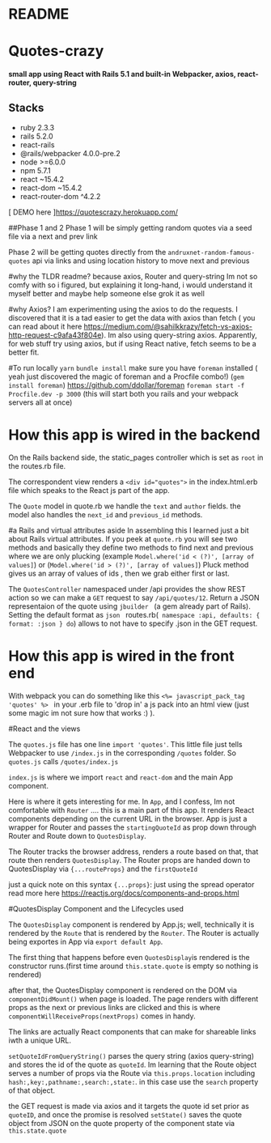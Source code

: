 # README

# Quotes-crazy

#### small app using React with Rails 5.1 and built-in Webpacker, axios, react-router, query-string

## Stacks

- ruby 2.3.3
- rails 5.2.0
- react-rails
- @rails/webpacker 4.0.0-pre.2
- node >=6.0.0
- npm 5.7.1
- react ~15.4.2
- react-dom ~15.4.2
- react-router-dom ^4.2.2

[ DEMO here ]https://quotescrazy.herokuapp.com/

##Phase 1 and 2
Phase 1 will be simply getting random quotes via a seed file via a next and prev link

Phase 2 will be getting quotes directly from the `andruxnet-random-famous-quotes` api via links and using location history to move next and previous

#why the TLDR readme?
because axios, Router and query-string Im not so comfy with so i figured, but explaining it long-hand, i would understand it myself better and maybe help someone else grok it as well

#why Axios?
I am experimenting using the axios  to do the requests. I discovered that it is a tad easier to get the data with axios than fetch ( you can read about it here https://medium.com/@sahilkkrazy/fetch-vs-axios-http-request-c9afa43f804e). Im also using query-string axios. Apparently, for web stuff try using axios, but if using React native, fetch seems to be a better fit.

#To run locally
`yarn`
`bundle install`
make sure you have `foreman` installed
( yeah just discovered the magic of foreman and a Procfile combo!)
(`gem install foreman`) https://github.com/ddollar/foreman
`foreman start -f Procfile.dev -p 3000`
(this will start both you rails and your webpack servers all at once)

# How this app is wired in the backend
On the Rails backend side, the static_pages controller which is set as `root` in the routes.rb file.

The correspondent view renders a `<div id="quotes">` in the index.html.erb file which speaks to the React js part of the app.

The `Quote` model in quote.rb we handle the `text` and `author` fields. the model also handles the `next_id` and `previous_id` methods.

#a Rails and virtual attributes aside
In assembling this I learned just a bit about Rails virtual attributes. If you peek at `quote.rb` you will see two
methods and basically they define two methods to find next and previous where we are only plucking  (example `Model.where('id < (?)', [array of values]`) or (`Model.where('id > (?)', [array of values]`)
Pluck method gives us an array of values of ids , then we grab either first or last.


The `QuotesController` namespaced under /api provides the show REST action so we can make a `GET` request to say `/api/quotes/12`. Return a JSON representaion of the quote using `jbuilder ` (a gem already part of Rails). Setting the default format as `json ` routes.rb(`  namespace :api, defaults: { format: :json } do
`) allows to not have to specify .json in the GET request.

# How this app is wired in the front end

With webpack you can do something like this `<%= javascript_pack_tag 'quotes' %>
` in your .erb file to 'drop in' a js pack into an html view (just some magic im not sure how that works :)   ).


#React and the views

The `quotes.js` file has one line `import 'quotes'`. This little file  just tells Webpacker to use `/index.js` in the corresponding `/quotes` folder. So `quotes.js` calls `/quotes/index.js`


`index.js` is where we import `react` and `react-dom` and the main App component.

Here is where it gets interesting for me.  In `App`, and I confess, Im  not comfortable with `Router` .... this is a main part of this app. It renders React components depending on the current URL in the browser. App is just a wrapper for Router and passes the `startingQuoteId` as prop down through Router and Route down to `QuotesDisplay`.

The Router tracks the browser address, renders a route based on that, that route then renders `QuotesDisplay`. The Router props are handed down to QuotesDisplay via `{...routeProps}` and the `firstQuoteId`

just a quick note on this syntax `{...props}`: just using the spread operator
read more here https://reactjs.org/docs/components-and-props.html

#QuotesDisplay Component and the Lifecycles used

The `QuotesDisplay` component is rendered by App.js; well, technically it is rendered by the `Route` that is rendered by the `Router`. The Router is actually being exportes in App via `export default App`.

 The first thing that happens before even `QuotesDisplay`is rendered  is the constructor  runs.(first time around `this.state.quote` is empty so nothing is rendered)

after that, the QuotesDisplay component is rendered on the DOM via `componentDidMount()` when page is loaded.  The page renders with different props as the next or previous links are clicked and this is where `componentWillReceiveProps(nextProps)` comes in handy.

The links are actually React components that can make for shareable links iwth a unique URL.

`setQuoteIdFromQueryString()` parses the query string (axios query-string) and stores the id of the quote as `quoteId`. Im learning that the Route object serves a number of props via the Route via `this.props.location` including `hash:,key:,pathname:,search:,state:`. in this case use the `search` property of that object.

the GET request is made via axios and it targets the quote id set prior as `quoteID`, and once the promise is resolved `setState()` saves the quote object from JSON on the quote property of the component state via `this.state.quote`
